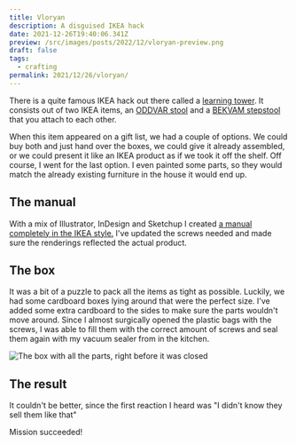 ```yaml
---
title: Vloryan
description: A disguised IKEA hack
date: 2021-12-26T19:40:06.341Z
preview: /src/images/posts/2022/12/vloryan-preview.png
draft: false
tags:
  - crafting
permalink: 2021/12/26/vloryan/
---
```


There is a quite famous IKEA hack out there called a [learning tower](https://www.exploringlife.be/ikea-hack-learning-tower/). It consists out of two IKEA items, an [ODDVAR stool](https://www.ikea.com/be/en/p/oddvar-stool-pine-20249330/) and a [BEKVAM stepstool](https://www.ikea.com/be/en/p/bekvaem-step-stool-aspen-10225589/) that you attach to each other.

When this item appeared on a gift list, we had a couple of options. We could buy both and just hand over the boxes, we could give it already assembled, or we could present it like an IKEA product as if we took it off the shelf. Off course, I went for the last option. I even painted some parts, so they would match the already existing furniture in the house it would end up.

## The manual

With a mix of Illustrator, InDesign and Sketchup I created [a manual completely in the IKEA style.](@images/posts/2022/12/vloryanmanual.pdf) I've updated the screws needed and made sure the renderings reflected the actual product.

## The box

It was a bit of a puzzle to pack all the items as tight as possible. Luckily, we had some cardboard boxes lying around that were the perfect size. I've added some extra cardboard to the sides to make sure the parts wouldn't move around. Since I almost surgically opened the plastic bags with the screws, I was able to fill them with the correct amount of screws and seal them again with my vacuum sealer from in the kitchen.

![The box with all the parts, right before it was closed](@images/posts/2022/12/vloryan-box.jpeg)

## The result

It couldn't be better, since the first reaction I heard was "I didn't know they sell them like that"

Mission succeeded!

